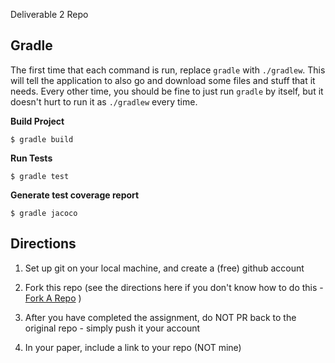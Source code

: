 Deliverable 2 Repo

## Gradle

The first time that each command is run, replace `gradle` with `./gradlew`.  This will tell the application to also go and download some files and stuff that it needs.  Every other time, you should be fine to just run `gradle` by itself, but it doesn't hurt to run it as `./gradlew` every time.

**Build Project**

```
$ gradle build
```

**Run Tests**

```
$ gradle test
```

**Generate test coverage report**

```
$ gradle jacoco
```

## Directions

1. Set up git on your local machine, and create a (free) github account

2. Fork this repo (see the directions here if you don't know how to do this - [Fork A Repo](https://help.github.com/articles/fork-a-repo/) )

3. After you have completed the assignment, do NOT PR back to the original repo - simply push it your account

4. In your paper, include a link to your repo (NOT mine)
